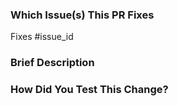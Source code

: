 <!-- Please make sure the target branch is right. In most case, the target branch should be `develop`. -->

### Which Issue(s) This PR Fixes

<!-- Please ensure that the related issue has already been created, and [link this pull request to that issue using keywords](<https://docs.github.com/en/issues/tracking-your-work-with-issues/linking-a-pull-request-to-an-issue#linking-a-pull-request-to-an-issue-using-a-keyword>) to ensure automatic closure. -->

Fixes #issue_id

### Brief Description

<!-- Write a brief description for your pull request to help the maintainer understand the reasons behind your changes. -->

### How Did You Test This Change?

<!-- In order to ensure the code quality of Apache SailMQ, we expect every pull request to have undergone thorough testing. -->
